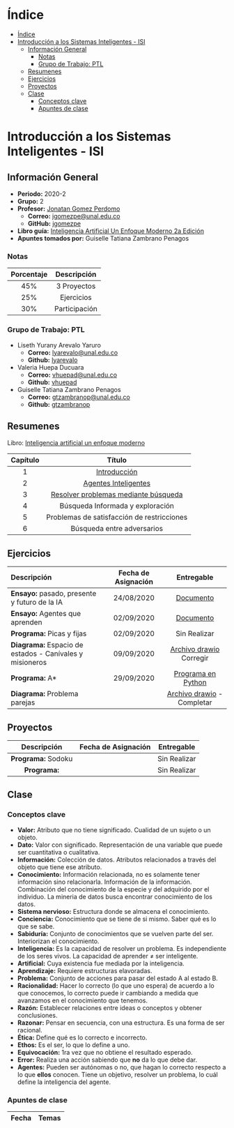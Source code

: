 # Índice
- [Índice](#índice)
- [Introducción a los Sistemas Inteligentes - ISI](#introducción-a-los-sistemas-inteligentes---isi)
	- [Información General](#información-general)
		- [Notas](#notas)
		- [Grupo de Trabajo: PTL](#grupo-de-trabajo-ptl)
	- [Resumenes](#resumenes)
	- [Ejercicios](#ejercicios)
	- [Proyectos](#proyectos)
	- [Clase](#clase)
		- [Conceptos clave](#conceptos-clave)
		- [Apuntes de clase](#apuntes-de-clase)

# Introducción a los Sistemas Inteligentes - ISI

## Información General

- **Periodo:** 2020-2
- **Grupo:** 2
- **Profesor:** [Jonatan Gomez Perdomo](https://dis.unal.edu.co/~jgomezpe/)
  - **Correo:** jgomezpe@unal.edu.co
  - **GitHub:** [jgomezpe](https://github.com/jgomezpe)
- **Libro guía:** [Inteligencia Artificial Un Enfoque Moderno 2a Edición](https://luismejias21.files.wordpress.com/2017/09/inteligencia-artificial-un-enfoque-moderno-stuart-j-russell.pdf)
- **Apuntes tomados por:** Guiselle Tatiana Zambrano Penagos

### Notas

| Porcentaje | Descripción |
| :---: | :---: |
| 45% | 3 Proyectos |
| 25% | Ejercicios |
| 30% | Participación |

### Grupo de Trabajo: PTL

- Liseth Yurany Arevalo Yaruro
  - **Correo:** lyarevalo@unal.edu.co
  - **Github:** [lyarevalo](https://github.com/lyarevalo)
- Valeria Huepa Ducuara
  - **Correo:** vhuepad@unal.edu.co
  - **Github:** [vhuepad](https://github.com/vhuepad)
- Guiselle Tatiana Zambrano Penagos
  - **Correo:** gtzambranop@unal.edu.co
  - **Github:** [gtzambranop](https://github.com/gtzambranop)

## Resumenes

Libro: [Inteligencia artificial un enfoque moderno](https://github.com/gtzambranop/UN_2020_2/tree/develop/ISI/documents/inteligencia_artificial_un_enfoque_moderno_Resaltado.pdf)

| Capítulo | Título |
| :---: | :---: |
| 1 | [Introducción](summary_book/chapter_1.md) |
| 2 | [Agentes Inteligentes](summary_book/chapter_2.md) |
| 3 | [Resolver problemas mediante búsqueda](summary_book/chapter_3.md) |
| 4 | Búsqueda Informada y exploración |
| 5 | Problemas de satisfacción de restricciones |
| 6 | Búsqueda entre adversarios |


## Ejercicios

| Descripción	|	Fecha de Asignación	| Entregable	|
|	:---	|	:---:	|	:---:	|
| **Ensayo:** pasado, presente y futuro de la IA	| 24/08/2020	|	[Documento](https://github.com/gtzambranop/UN_2020_2/tree/develop/ISI/documents/documents/ISI_task_1.pdf)	|
| **Ensayo:** Agentes que aprenden	| 02/09/2020	| [Documento](https://github.com/gtzambranop/UN_2020_2/tree/develop/ISI/documents/documents/ISI_task_2.pdf)	|
| **Programa:** Picas y fijas	|	02/09/2020 |	Sin Realizar	|
|	**Diagrama:** Espacio de estados - Canívales y misioneros	|	09/09/2020	|	[Archivo drawio](https://drive.google.com/file/d/1Ws9Q5CuasfU1nyhgN-LvN6xmmVC2Kle4/view?usp=sharing) <br> Corregir	|
| **Programa:** A*	|	29/09/2020	| [Programa en Python](https://github.com/gtzambranop/UN_2020_2/tree/develop/ISI/codes/a_star.py)	|
| **Diagrama:** Problema parejas	| 	|	[Archivo drawio](https://drive.google.com/file/d/1L6dUDyh8Q3JIEKsVOD1d7T_pyu34Ajf8/view?usp=sharing) - Completar	|


## Proyectos

| Descripción	|	Fecha de Asignación	|	Entregable	|
|	:---:	|	:---:	|	:---:	|
| **Programa:** Sodoku	|		|	Sin Realizar	|
|	**Programa:**	|	|	Sin Realizar	|


## Clase

### Conceptos clave

- **Valor:** Atributo que no tiene significado. Cualidad de un sujeto o un
  objeto.
- **Dato:** Valor con significado. Representación de una variable que puede ser
  cuantitativa o cualitativa.
- **Información:** Colección de datos. Atributos relacionados a través del
  objeto que tiene ese atributo.
- **Conocimiento:** Información relacionada, no es solamente tener información
  sino relacionarla. Información de la información. Combinación del conocimiento de
  la especie y del adquirido por el individuo. La mineria de datos busca encontrar
  conocimiento de los datos.
- **Sistema nervioso:** Estructura donde se almacena el conocimiento.
- **Conciencia:** Conocimiento que se tiene de si mismo. Saber qué es lo que se
  sabe.
- **Sabiduría:** Conjunto de conocimientos que se vuelven parte del ser.
  Interiorizan el conocimiento.
- **Inteligencia:** Es la capacidad de resolver un problema. Es independiente de
  los seres vivos. La capacidad de aprender $\neq$ ser inteligente.
- **Artificial:** Cuya existencia fue mediada por la inteligencia.
- **Aprendizaje:** Requiere estructuras elavoradas.
- **Problema:** Conjunto de acciones para pasar del estado A al estado B.
- **Racionalidad:** Hacer lo correcto (lo que uno espera) de acuerdo a lo que
  conocemos, lo correcto puede ir cambiando a medida que avanzamos en el conocimiento
  que tenemos.
- **Razón:** Establecer relaciones entre ideas o conceptos y obtener
  conclusiones.
- **Razonar:** Pensar en secuencia, con una estructura. Es una forma de ser
  racional.
- **Ética:** Define qué es lo correcto e incorrecto.
- **Ethos:** Es el ser, lo que lo define a uno.
- **Equivocación:** 1ra vez que no obtiene el resultado esperado.
- **Error:** Realiza una acción sabiendo que **no** da lo que debe dar.
- **Agentes:** Pueden ser autónomas o no, que hagan lo correcto respecto a lo
  que **ellos** conocen. Tiene un objetivo, resolver un problema, lo cuál define la
  inteligencia del agente.

### Apuntes de clase

| Fecha	|	Temas	|
|	:---:	|	:---:	|